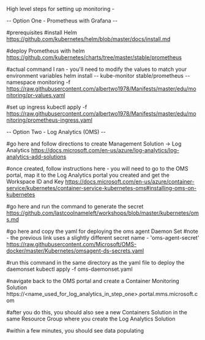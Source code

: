 High level steps for setting up monitoring - 

-- Option One - Prometheus with Grafana --

#prerequisites 
#install Helm
https://github.com/kubernetes/helm/blob/master/docs/install.md

#deploy Prometheus with helm
https://github.com/kubernetes/charts/tree/master/stable/prometheus 

#actual command I ran - you'll need to modify the values to match your environment variables
helm install -- kube-monitor stable/prometheus --namespace monitoring -f https://raw.githubusercontent.com/albertwo1978/Manifests/master/edu/monitoring/pr-values.yaml

#set up ingress 
kubectl apply -f https://raw.githubusercontent.com/albertwo1978/Manifests/master/edu/monitoring/prometheus-ingress.yaml 


-- Option Two - Log Analytics (OMS) --

#go here and follow directions to create Management Solution -> Log Analytics
https://docs.microsoft.com/en-us/azure/log-analytics/log-analytics-add-solutions

#once created, follow instructions here - you will need to go to the OMS portal, map it to the Log Analytics portal you created and get the Workspace ID and Key
https://docs.microsoft.com/en-us/azure/container-service/kubernetes/container-service-kubernetes-oms#installing-oms-on-kubernetes

#go here and run the command to generate the secret
https://github.com/lastcoolnameleft/workshops/blob/master/kubernetes/oms.md

#go here and copy the yaml for deploying the oms agent Daemon Set
#note - the previous link uses a slightly different secret name - 'oms-agent-secret'
https://raw.githubusercontent.com/Microsoft/OMS-docker/master/Kubernetes/omsagent-ds-secrets.yaml

#run this command in the same directory as the yaml file to deploy the daemonset 
kubectl apply -f oms-daemonset.yaml 

#navigate back to the OMS portal and create a Container Monitoring Solution
https://<name_used_for_log_analytics_in_step_one>.portal.mms.microsoft.com

#after you do this, you should also see a new Containers Solution in the same Resource Group where you create the Log Analytics Solution

#within a few minutes, you should see data populating

